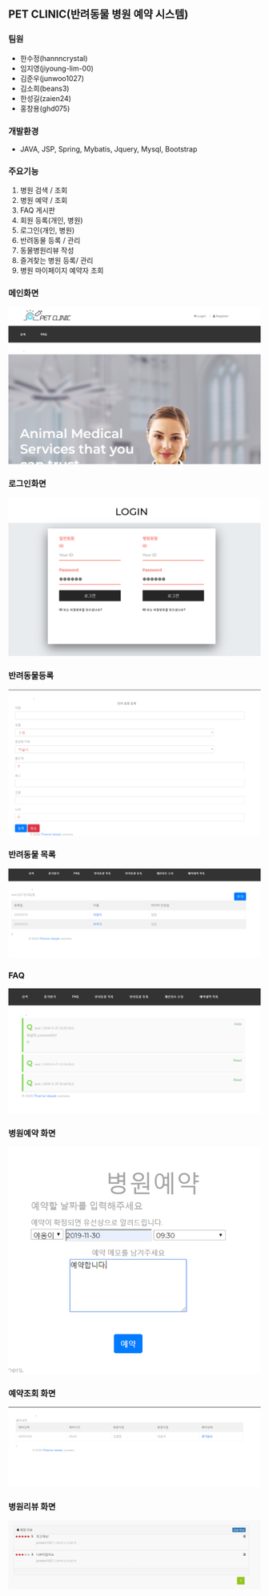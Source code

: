 ## PET CLINIC(반려동물 병원 예약 시스템)


### 팀원

- 한수정(hannncrystal)
- 임지영(jiyoung-lim-00)
- 김준우(junwoo1027)
- 김소희(beans3)
- 한성길(zaien24)
- 홍창용(ghd075)


### 개발환경
- JAVA, JSP, Spring, Mybatis, Jquery, Mysql, Bootstrap  
 
 
### 주요기능
1. 병원 검색 / 조회
2. 병원 예약 / 조회
3. FAQ 게시판
4. 회원 등록(개인, 병원)
5. 로그인(개인, 병원)
6. 반려동물 등록 / 관리
7. 동물병원리뷰 작성
8. 즐겨찾는 병원 등록/ 관리
9. 병원 마이페이지 예약자 조회


### 메인화면
![main](./image/main.PNG)



### 로그인화면
![login](./image/login.PNG)


### 반려동물등록
![petRegister](./image/petRegister.PNG)


### 반려동물 목록
![petmain](./image/petmain.PNG)



### FAQ
![faq](./image/faq.PNG)


### 병원예약 화면
![reserve](./image/reserve.PNG)


### 예약조회 화면
![apptlist](./image/apptlist.PNG)


### 병원리뷰 화면
![review](./image/review.PNG)
